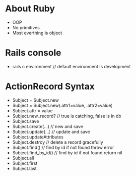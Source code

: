 # About Ruby
- OOP
- No primitives
- Most everthing is object

# Rails console
- rails c environment       // default environment is development

# ActionRecord Syntax
- Subject = Subject.new
- Subject = Subject.new(:attr1=value, :attr2=value)
- Subject.attr = value
- Subject.new_record?       // true is catching, false is in db
- Subject.save
- Subject.create(...)       // new and save
- Subject.update(...)       // update and save
- Subject.updateAttributes
- Subject.destroy           // delete a record gracefully
- Subject.find()            // find by id if not found throw error
- Subject.find_by_id()      // find by id if not found return nil
- Subject.all
- Subject.first
- Subject.last
